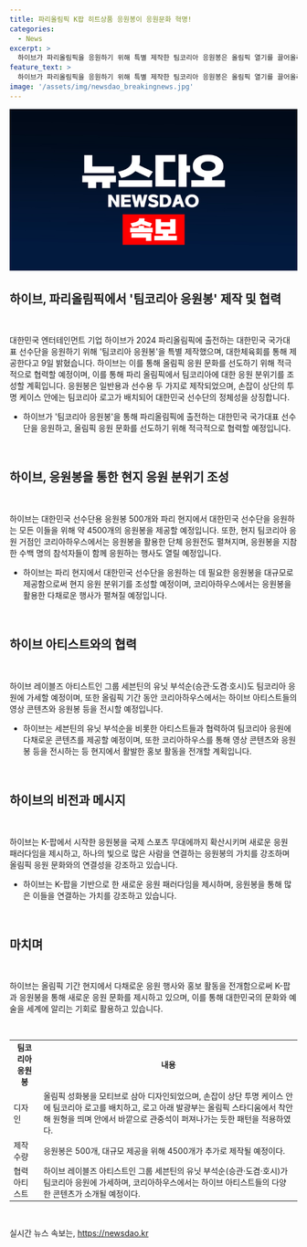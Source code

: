 ```yaml
---
title: 파리올림픽 K팝 히트상품 응원봉이 응원문화 혁명!
categories:
  - News
excerpt: >
  하이브가 파리올림픽을 응원하기 위해 특별 제작한 팀코리아 응원봉은 올림픽 열기를 끌어올리고 있다. 이 응원봉은 대한체육회와의 협약을 통해 제작되었으며, 5000여개가 파리 현지 코리아하우스에 공급된다. 또한, 선수용과 일반용 응원봉의 두 종류로 선보이며, 파리 현지에서는 응원봉을 활용한 다양한 행사와 응원활동이 예정되어 있다. 응원봉을 통해 선수들을 응원하는 올림픽 응원 문화의 새로운 모습을 제시하는 것으로 보인다.
feature_text: >
  하이브가 파리올림픽을 응원하기 위해 특별 제작한 팀코리아 응원봉은 올림픽 열기를 끌어올리고 있다. 이 응원봉은 대한체육회와의 협약을 통해 제작되었으며, 5000여개가 파리 현지 코리아하우스에 공급된다. 또한, 선수용과 일반용 응원봉의 두 종류로 선보이며, 파리 현지에서는 응원봉을 활용한 다양한 행사와 응원활동이 예정되어 있다. 응원봉을 통해 선수들을 응원하는 올림픽 응원 문화의 새로운 모습을 제시하는 것으로 보인다.
image: '/assets/img/newsdao_breakingnews.jpg'
---
```


<p><img src="/assets/img/newsdao_breakingnews.jpg" alt="bookingtag 속보" /></p>

<h2 data-ke-size="size26">하이브, 파리올림픽에서 '팀코리아 응원봉' 제작 및 협력</h2>

<p data-ke-size="size16">&nbsp;</p>

<p>대한민국 엔터테인먼트 기업 하이브가 2024 파리올림픽에 출전하는 대한민국 국가대표 선수단을 응원하기 위해 '팀코리아 응원봉'을 특별 제작했으며, 대한체육회를 통해 제공한다고 9일 밝혔습니다. 하이브는 이를 통해 올림픽 응원 문화를 선도하기 위해 적극적으로 협력할 예정이며, 이를 통해 파리 올림픽에서 팀코리아에 대한 응원 분위기를 조성할 계획입니다. 응원봉은 일반용과 선수용 두 가지로 제작되었으며, 손잡이 상단의 투명 케이스 안에는 팀코리아 로고가 배치되어 대한민국 선수단의 정체성을 상징합니다.</p></p>

<ul>
<li>하이브가 '팀코리아 응원봉'을 통해 파리올림픽에 출전하는 대한민국 국가대표 선수단을 응원하고, 올림픽 응원 문화를 선도하기 위해 적극적으로 협력할 예정입니다.</li>
</ul>

<p data-ke-size="size16">&nbsp;</p>

<h2 data-ke-size="size26">하이브, 응원봉을 통한 현지 응원 분위기 조성</h2>

<p data-ke-size="size16">&nbsp;</p>

<p>하이브는 대한민국 선수단용 응원봉 500개와 파리 현지에서 대한민국 선수단을 응원하는 모든 이들을 위해 약 4500개의 응원봉을 제공할 예정입니다. 또한, 현지 팀코리아 응원 거점인 코리아하우스에서는 응원봉을 활용한 단체 응원전도 펼쳐지며, 응원봉을 지참한 수백 명의 참석자들이 함께 응원하는 행사도 열릴 예정입니다.</p></p>

<ul>
<li>하이브는 파리 현지에서 대한민국 선수단을 응원하는 데 필요한 응원봉을 대규모로 제공함으로써 현지 응원 분위기를 조성할 예정이며, 코리아하우스에서는 응원봉을 활용한 다채로운 행사가 펼쳐질 예정입니다.</li>
</ul>

<p data-ke-size="size16">&nbsp;</p>

<h2 data-ke-size="size26">하이브 아티스트와의 협력</h2>

<p data-ke-size="size16">&nbsp;</p>

<p>하이브 레이블즈 아티스트인 그룹 세븐틴의 유닛 부석순(승관·도겸·호시)도 팀코리아 응원에 가세할 예정이며, 또한 올림픽 기간 동안 코리아하우스에서는 하이브 아티스트들의 영상 콘텐츠와 응원봉 등을 전시할 예정입니다.</p></p>

<ul>
<li>하이브는 세븐틴의 유닛 부석순을 비롯한 아티스트들과 협력하여 팀코리아 응원에 다채로운 콘텐츠를 제공할 예정이며, 또한 코리아하우스를 통해 영상 콘텐츠와 응원봉 등을 전시하는 등 현지에서 활발한 홍보 활동을 전개할 계획입니다.</li>
</ul>

<p data-ke-size="size16">&nbsp;</p>

<h2 data-ke-size="size26">하이브의 비전과 메시지</h2>

<p data-ke-size="size16">&nbsp;</p>

<p>하이브는 K-팝에서 시작한 응원봉을 국제 스포츠 무대에까지 확산시키며 새로운 응원 패러다임을 제시하고, 하나의 빛으로 많은 사람을 연결하는 응원봉의 가치를 강조하며 올림픽 응원 문화와의 연결성을 강조하고 있습니다.</p></p>

<ul>
<li>하이브는 K-팝을 기반으로 한 새로운 응원 패러다임을 제시하며, 응원봉을 통해 많은 이들을 연결하는 가치를 강조하고 있습니다.</li>
</ul>

<p data-ke-size="size16">&nbsp;</p>

<h2 data-ke-size="size26">마치며</h2>

<p data-ke-size="size16">&nbsp;</p>

<p>하이브는 올림픽 기간 현지에서 다채로운 응원 행사와 홍보 활동을 전개함으로써 K-팝과 응원봉을 통해 새로운 응원 문화를 제시하고 있으며, 이를 통해 대한민국의 문화와 예술을 세계에 알리는 기회로 활용하고 있습니다.</p></p>

<p data-ke-size="size16">&nbsp;</p>

<table>
<tbody>
<tr>
<td style="text-align: center; height: 17px;"><b>팀코리아 응원봉</b></td>
<td style="text-align: center; height: 17px;"><b>내용</b></td>
</tr>
<tr>
<td style="text-align: left;">디자인</td>
<td style="text-align: left;">올림픽 성화봉을 모티브로 삼아 디자인되었으며, 손잡이 상단 투명 케이스 안에 팀코리아 로고를 배치하고, 로고 아래 발광부는 올림픽 스타디움에서 착안해 원형을 띄며 안에서 바깥으로 관중석이 퍼져나가는 듯한 패턴을 적용하였다.</td>
</tr>
<tr>
<td style="text-align: left;">제작 수량</td>
<td style="text-align: left;">응원봉은 500개, 대규모 제공을 위해 4500개가 추가로 제작될 예정이다.</td>
</tr>
<tr>
<td style="text-align: left;">협력 아티스트</td>
<td style="text-align: left;">하이브 레이블즈 아티스트인 그룹 세븐틴의 유닛 부석순(승관·도겸·호시)가 팀코리아 응원에 가세하며, 코리아하우스에서는 하이브 아티스트들의 다양한 콘텐츠가 소개될 예정이다.</td>
</tr>
</tbody>
</table>

<p data-ke-size="size16">&nbsp;</p>
실시간 뉴스 속보는, <a href="https://newsdao.kr" rel="dofollow">https://newsdao.kr</a>



